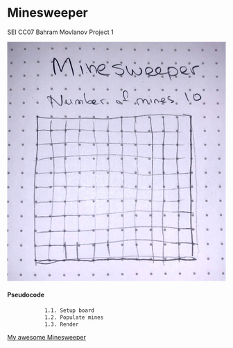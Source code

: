 # Minesweeper

SEI CC07 Bahram Movlanov
Project 1

![Wireframe](source/images/wireframe.jpg)

#### Pseudocode

```//  1. Initialize game
            1.1. Setup board
            1.2. Populate mines
            1.3. Render
```

[My awesome Minesweeper](https://movlan.github.io/Minesweeper/)
